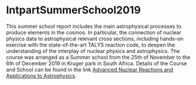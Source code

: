 # IntpartSummerSchool2019

This summer school report includes the main astrophysical processes to produce elements in the cosmos. In particular, the connection of nuclear physics data to astrophysical relevant cross sections, including hands-on exercise with the state-of-the-art TALYS reaction code, to deepen the understanding of the interplay of nuclear physics and astrophysics. The course was arranged as a Summer school from the 25th of November to the 6th of December 2019 in Kruger park in South Africa. Details of the Course and School can be found in the link [Advanced Nuclear Reactions and Applications to Astrophysics](https://www.mn.uio.no/fysikk/english/research/projects/nuclear-shapes-and-resonances-in-education/summer-schools/southafrica-2019/).
